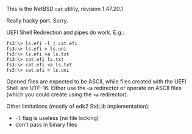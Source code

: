 This is the NetBSD `cat` utility, revision 1.47.20.1

Really hacky port. Sorry.

UEFI Shell Redirection and pipes do work. E.g.:

    fs3:\> ls.efi -l | cat.efi
    fs3:\> ls.efi > ls.uni
    fs3:\> ls.efi >a ls.txt
    fs3:\> cat.efi ls.txt
    fs3:\> cat.efi <a ls.txt
    fs3:\> cat.efi < ls.uni

Opened files are expected to be ASCII, while files created with the UEFI Shell are UTF-16.
Either use the `<a` redirector or operate on ASCII files (which you could create using the `>a`
redirector).

Other limitations (mostly of edk2 StdLib implementation):
- `-l` flag is useless (no file locking)
- don't pass in binary files
